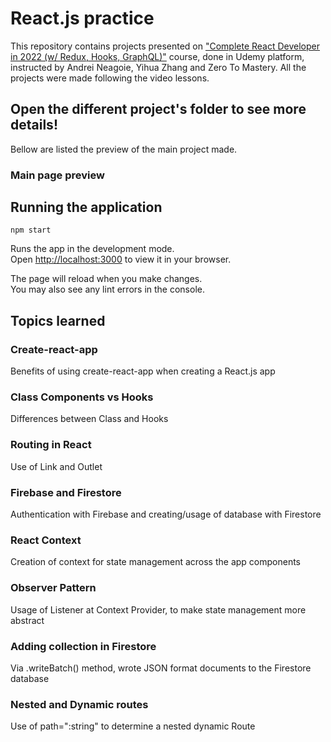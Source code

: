 # React.js practice

This repository contains projects presented on ["Complete React Developer in 2022 (w/ Redux, Hooks, GraphQL)"](https://www.udemy.com/course/complete-react-developer-zero-to-mastery/) course, done in Udemy platform, instructed by Andrei Neagoie, Yihua Zhang and Zero To Mastery. All the projects were made following the video lessons. 

## Open the different project's folder to see more details!

Bellow are listed the preview of the main project made.

### Main page preview



## Running the application 
`npm start`

Runs the app in the development mode.\
Open [http://localhost:3000](http://localhost:3000) to view it in your browser.

The page will reload when you make changes.\
You may also see any lint errors in the console.

## Topics learned

### Create-react-app
Benefits of using create-react-app when creating a React.js app

### Class Components vs Hooks
Differences between Class and Hooks

### Routing in React
Use of Link and Outlet

### Firebase and Firestore
Authentication with Firebase and creating/usage of database with Firestore

### React Context 
Creation of context for state management across the app components

### Observer Pattern
Usage of Listener at Context Provider, to make state management more abstract

### Adding collection in Firestore
Via .writeBatch() method, wrote JSON format documents to the Firestore database

### Nested and Dynamic routes
Use of path=":string" to determine a nested dynamic Route